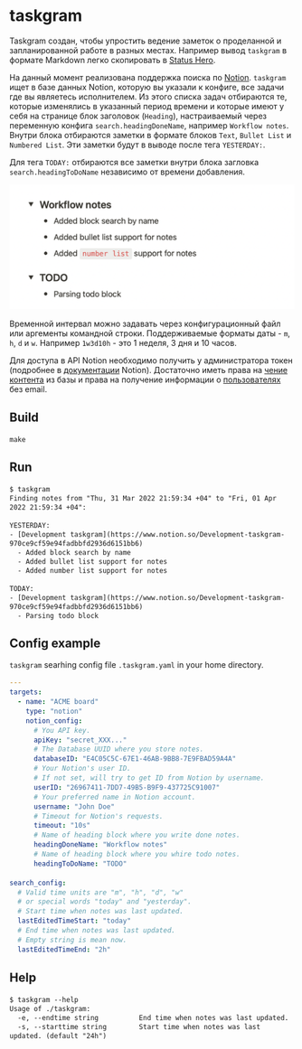 # taskgram

Taskgram создан, чтобы упростить ведение заметок о проделанной и запланированной работе в разных местах.
Например вывод `taskgram` в формате Markdown легко скопировать в [Status Hero](https://statushero.com/).

На данный момент реализована поддержка поиска по [Notion](https://www.notion.so).
`taskgram` ищет в базе данных Notion, которую вы указали к конфиге, все задачи где вы являетесь исполнителем.
Из этого списка задач отбираются те, которые изменялись в указанный период времени и которые имеют у себя на странице блок заголовок (`Heading`), настраиваемый через переменную конфига `search.headingDoneName`, например `Workflow notes`. Внутри блока отбираются заметки в формате блоков `Text`, `Bullet List` и `Numbered List`. Эти заметки будут в выводе после тега `YESTERDAY:`.

Для тега `TODAY:` отбираются все заметки внутри блока загловка `search.headingToDoName` независимо от времени добавления.

![Notes examples](assets/notes_example.png)

Временной интервал можно задавать через конфигурационный файл или аргементы командной строки. Поддерживаемые форматы даты - `m`, `h`, `d` и `w`.
Например `1w3d10h` - это 1 неделя, 3 дня и 10 часов.

Для доступа в API Notion необходимо получить у администратора токен (подробнее в [документации](https://developers.notion.com/docs/getting-started) Notion). Достаточно иметь права на [чение контента](https://developers.notion.com/reference/capabilities#read-content) из базы и права на получение информации о [пользователях](https://developers.notion.com/reference/capabilities#user-capabilities) без email.

## Build
```
make
```

## Run
```
$ taskgram
Finding notes from "Thu, 31 Mar 2022 21:59:34 +04" to "Fri, 01 Apr 2022 21:59:34 +04":

YESTERDAY:
- [Development taskgram](https://www.notion.so/Development-taskgram-970ce9cf59e94fadbbfd2936d6151bb6)
  - Added block search by name
  - Added bullet list support for notes
  - Added number list support for notes

TODAY:
- [Development taskgram](https://www.notion.so/Development-taskgram-970ce9cf59e94fadbbfd2936d6151bb6)
  - Parsing todo block
```

## Config example
`taskgram` searhing config file `.taskgram.yaml` in your home directory.
```yaml
---
targets:
  - name: "ACME board"
    type: "notion"
    notion_config:
      # You API key.
      apiKey: "secret_XXX..."
      # The Database UUID where you store notes.
      databaseID: "E4C05C5C-67E1-46AB-9BB8-7E9FBAD59A4A"
      # Your Notion's user ID.
      # If not set, will try to get ID from Notion by username.
      userID: "26967411-7DD7-49B5-B9F9-437725C91007"
      # Your preferred name in Notion account.
      username: "John Doe"
      # Timeout for Notion's requests.
      timeout: "10s"
      # Name of heading block where you write done notes.
      headingDoneName: "Workflow notes"
      # Name of heading block where you whire todo notes.
      headingToDoName: "TODO"

search_config:
  # Valid time units are "m", "h", "d", "w"
  # or special words "today" and "yesterday".
  # Start time when notes was last updated.
  lastEditedTimeStart: "today"
  # End time when notes was last updated.
  # Empty string is mean now.
  lastEditedTimeEnd: "2h"
```

## Help
```
$ taskgram --help
Usage of ./taskgram:
  -e, --endtime string          End time when notes was last updated.
  -s, --starttime string        Start time when notes was last updated. (default "24h")
```
